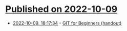 # [Published on 2022-10-09](index.md)

* [2022-10-09, 18:17:34](https://lobste.rs/s/rrp0fq/git_for_beginners_handout) - [GIT for Beginners (handout)](https://people.irisa.fr/Anthony.Baire/git/git-for-beginners-handout.pdf)
